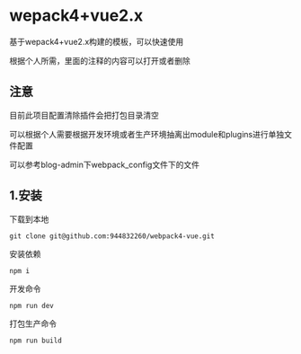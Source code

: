 # wepack4+vue2.x
基于wepack4+vue2.x构建的模板，可以快速使用

根据个人所需，里面的注释的内容可以打开或者删除
## 注意
目前此项目配置清除插件会把打包目录清空

可以根据个人需要根据开发环境或者生产环境抽离出module和plugins进行单独文件配置

可以参考blog-admin下webpack_config文件下的文件



## 1.安装 

下载到本地

`git clone git@github.com:944832260/webpack4-vue.git`

安装依赖

`npm i`

开发命令

`npm run dev`

打包生产命令

`npm run build`


